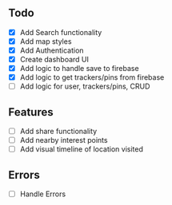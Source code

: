 ## Todo

- [x] Add Search functionality
- [x] Add map styles
- [x] Add Authentication
- [x] Create dashboard UI
- [x] Add logic to handle save to firebase
- [x] Add logic to get trackers/pins from firebase
- [ ] Add logic for user, trackers/pins, CRUD

## Features

- [ ] Add share functionality
- [ ] Add nearby interest points
- [ ] Add visual timeline of location visited

## Errors

- [ ] Handle Errors
